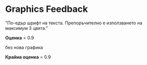 
# Graphics Feedback #
"По-едър шрифт на текста.
Препоръчително е използването на максимум 3 цвята."

**Оценка** = 0.9

без нова графика

**Крайна оценка** = 0.9 
